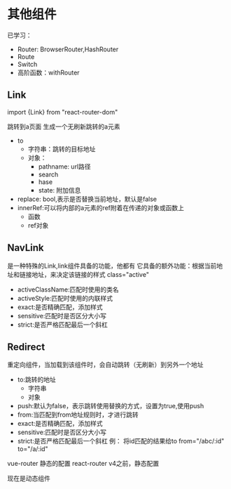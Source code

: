 # 其他组件
已学习：
- Router: BrowserRouter,HashRouter
- Route
- Switch
- 高阶函数：withRouter

## Link
import {Link} from "react-router-dom"
<Link to={"/a"}>跳转到a页面</Link>
生成一个无刷新跳转的a元素

- to
  - 字符串：跳转的目标地址
  - 对象：
    - pathname: url路径
    - search
    - hase
    - state: 附加信息
- replace: bool,表示是否替换当前地址，默认是false
- innerRef:可以将内部的a元素的ref附着在传递的对象或函数上
  - 函数
  - ref对象

## NavLink
是一种特殊的Link,link组件具备的功能，他都有
它具备的额外功能：根据当前地址和链接地址，来决定该链接的样式
class="active"
- activeClassName:匹配时使用的类名
- activeStyle:匹配时使用的内联样式
- exact:是否精确匹配，添加样式
- sensitive:匹配时是否区分大小写
- strict:是否严格匹配最后一个斜杠
## Redirect
重定向组件，当加载到该组件时，会自动跳转（无刷新）到另外一个地址
- to:跳转的地址
  - 字符串
  - 对象
- push:默认为false，表示跳转使用替换的方式，设置为true,使用push
- from:当匹配到from地址规则时，才进行跳转
- exact:是否精确匹配，添加样式
- sensitive:匹配时是否区分大小写
- strict:是否严格匹配最后一个斜杠
例：
将id匹配的结果给to
from="/abc/:id"
to="/a/:id"

vue-router 静态的配置
react-router v4之前，静态配置

现在是动态组件